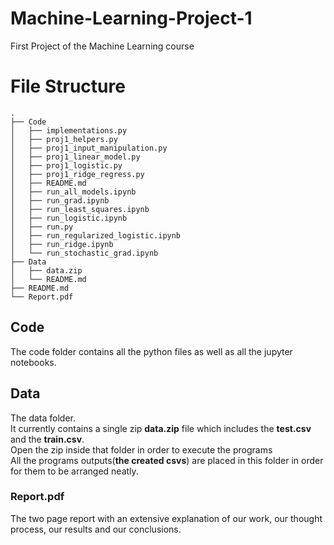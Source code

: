 # Machine-Learning-Project-1
First Project of the Machine Learning course

# File Structure
```console
.
├── Code
│   ├── implementations.py
│   ├── proj1_helpers.py
│   ├── proj1_input_manipulation.py
│   ├── proj1_linear_model.py
│   ├── proj1_logistic.py
│   ├── proj1_ridge_regress.py
│   ├── README.md
│   ├── run_all_models.ipynb
│   ├── run_grad.ipynb
│   ├── run_least_squares.ipynb
│   ├── run_logistic.ipynb
│   ├── run.py
│   ├── run_regularized_logistic.ipynb
│   ├── run_ridge.ipynb
│   └── run_stochastic_grad.ipynb
├── Data
│   ├── data.zip
│   └── README.md
├── README.md
└── Report.pdf
```
## Code

The code folder contains all the python files as well as all the jupyter notebooks. 

## Data

The data folder.<br>
It currently contains a single zip **data.zip** file which includes the **test.csv** and the **train.csv**.<br>
Open the zip inside that folder in order to execute the programs <br>
All the programs outputs(**the created csvs**) are placed in this folder in order for them to be arranged neatly.

### Report.pdf

The two page report with an extensive explanation of our work, our thought process, our results and our conclusions.
